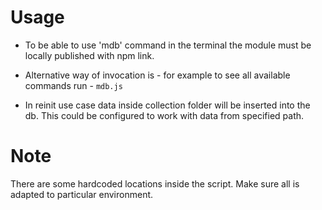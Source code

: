 # Usage

* To be able to use 'mdb' command in the terminal the module must be locally published with npm link.

* Alternative way of invocation is - for example to see all available commands run - ```mdb.js```

* In reinit use case data inside collection folder will be inserted into the db. This could be configured to work with data from specified path.


# Note

There are some hardcoded locations inside the script. Make sure all is adapted to particular environment.